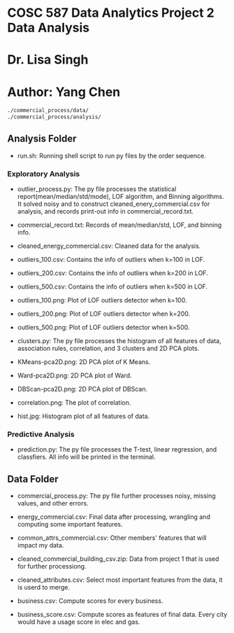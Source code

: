 # COSC 587 Data Analytics Project 2 Data Analysis
# Dr. Lisa Singh
# Author: Yang Chen
```bash
./commercial_process/data/
./commercial_process/analysis/
```

## Analysis Folder
* run.sh: Running shell script to run py files by the order sequence.

### Exploratory Analysis

* outlier_process.py: The py file processes the statistical report(mean/median/std/mode), LOF algorithm, and Binning algorithms. It solved noisy and to construct cleaned_enery_commercial.csv for analysis, and records print-out info in commercial_record.txt.

* commercial_record.txt: Records of mean/median/std, LOF, and binning info.

* cleaned_energy_commercial.csv: Cleaned data for the analysis.

* outliers_100.csv: Contains the info of outliers when k=100 in LOF.
* outliers_200.csv: Contains the info of outliers when k=200 in LOF.
* outliers_500.csv: Contains the info of outliers when k=500 in LOF.

* outliers_100.png: Plot of LOF outliers detector when k=100.
* outliers_200.png: Plot of LOF outliers detector when k=200.
* outliers_500.png: Plot of LOF outliers detector when k=500.

* clusters.py: The py file processes the histogram of all features of data, association rules, correlation, and 3 clusters and 2D PCA plots.
* KMeans-pca2D.png: 2D PCA plot of K Means.
* Ward-pca2D.png: 2D PCA plot of Ward.
* DBScan-pca2D.png: 2D PCA plot of DBScan.
* correlation.png: The plot of correlation.

* hist.jpg: Histogram plot of all features of data.

### Predictive Analysis

* prediction.py: The py file processes the T-test, linear  regression, and classfiers. All info will be printed in the terminal.

## Data Folder
* commercial_process.py: The py file further processes noisy, missing values, and other errors.
* energy_commercial.csv: Final data after processing, wrangling and computing some important features.

* common_attrs_commercial.csv: Other members' features that will impact my data.
* cleaned_commercial_building_csv.zip: Data from project 1 that is used for further processiong.
* cleaned_attributes.csv: Select most important features from the data, it is userd to merge.
* business.csv: Compute scores for every business.
* business_score.csv: Compute scores as features of final data. Every city would have a usage score in elec and gas.